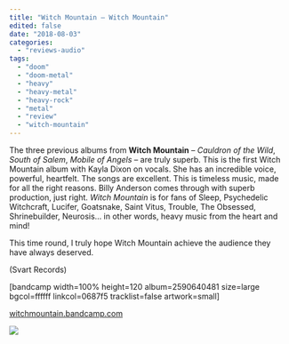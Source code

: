 ```yaml
---
title: "Witch Mountain – Witch Mountain"
edited: false
date: "2018-08-03"
categories:
  - "reviews-audio"
tags:
  - "doom"
  - "doom-metal"
  - "heavy"
  - "heavy-metal"
  - "heavy-rock"
  - "metal"
  - "review"
  - "witch-mountain"
---
```


The three previous albums from **Witch Mountain** – _Cauldron of the Wild_, _South of Salem_, _Mobile of Angels_ – are truly superb. This is the first Witch Mountain album with Kayla Dixon on vocals. She has an incredible voice, powerful, heartfelt. The songs are excellent. This is timeless music, made for all the right reasons. Billy Anderson comes through with superb production, just right. _Witch Mountain_ is for fans of Sleep, Psychedelic Witchcraft, Lucifer, Goatsnake, Saint Vitus, Trouble, The Obsessed, Shrinebuilder, Neurosis… in other words, heavy music from the heart and mind!

This time round, I truly hope Witch Mountain achieve the audience they have always deserved.

(Svart Records)

\[bandcamp width=100% height=120 album=2590640481 size=large bgcol=ffffff linkcol=0687f5 tracklist=false artwork=small\]

[witchmountain.bandcamp.com](https://witchmountain.bandcamp.com/)

![](https://www.hellbound.ca/wp-content/uploads/2018/08/witch-mountain-tour.jpg)
